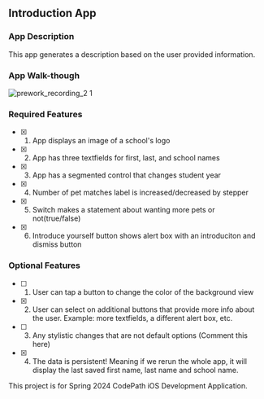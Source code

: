 
## Introduction App

### App Description

This app generates a description based on the user provided information.

### App Walk-though

![prework_recording_2 1](https://github.com/JayLi1209/Introduction-App/assets/100735820/e92d799e-461b-4ac2-b756-3b24b24059d9)

<!-- <img src="YOUR_GIF_URL_HERE" width=200><br> OR <img src="YOUR_GIF_PATH" width=200><br> -->


### Required Features

- [x] 1. App displays an image of a school's logo
- [x] 2. App has three textfields for first, last, and school names
- [x] 3. App has a segmented control that changes student year
- [x] 4. Number of pet matches label is increased/decreased by stepper
- [x] 5. Switch makes a statement about wanting more pets or not(true/false) 
- [x] 6. Introduce yourself button shows alert box with an introduciton and dismiss button

### Optional Features

- [ ] 1. User can tap a button to change the color of the background view
- [x] 2. User can select on additional buttons that provide more info about the user. Example: more textfields, a different alert box, etc.
- [ ] 3. Any stylistic changes that are not default options (Comment this here)
- [x] 4. The data is persistent! Meaning if we rerun the whole app, it will display the last saved first name, last name and school name.


This project is for Spring 2024 CodePath iOS Development Application.
